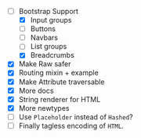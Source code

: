 - [ ] Bootstrap Support 
  - [x] Input groups
  - [ ] Buttons
  - [ ] Navbars
  - [ ] List groups
  - [x] Breadcrumbs
- [x] Make Raw safer
- [x] Routing mixin + example
- [x] Make Attribute traversable
- [x] More docs
- [x] String renderer for HTML
- [x] More newtypes
- [ ] Use `Placeholder` instead of `Hashed`?
- [ ] Finally tagless encoding of `HTML`.
